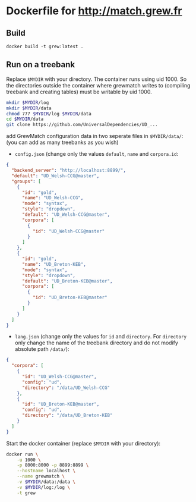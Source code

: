 # Dockerfile for http://match.grew.fr

## Build
```
docker build -t grew:latest .
```

## Run on a treebank

Replace `$MYDIR` with your directory. The container runs using uid 1000. So the directories outside the container where grewmatch writes to (compiling treebank and creating tables) must be writable by uid 1000.

```bash
mkdir $MYDIR/log
mkdir $MYDIR/data
chmod 777 $MYDIR/log $MYDIR/data
cd $MYDIR/data
git clone https://github.com/UniversalDependencies/UD_...
```

add GrewMatch configuration data in two seperate files in `$MYDIR/data/`:
(you can add as many treebanks as you wish)

* `config.json` (change only the values `default`, `name` and `corpora.id`:
```json
{
  "backend_server": "http://localhost:8899/",
  "default": "UD_Welsh-CCG@master",
  "groups": [
    {
      "id": "gold",
      "name": "UD_Welsh-CCG",
      "mode": "syntax",
      "style": "dropdown",
      "default": "UD_Welsh-CCG@master",
      "corpora": [
        {
          "id": "UD_Welsh-CCG@master"
        }
      ]
    },
    {
      "id": "gold",
      "name": "UD_Breton-KEB",
      "mode": "syntax",
      "style": "dropdown",
      "default": "UD_Breton-KEB@master",
      "corpora": [
        {
          "id": "UD_Breton-KEB@master"
        }
      ]
    }
  ]
}
```

* `lang.json` (change only the values for `id` and `directory`. For `directory` only change the name of the treebank directory and do not
modify absolute path `/data/`):
```json
{
  "corpora": [
    {
      "id": "UD_Welsh-CCG@master",
      "config": "ud",
      "directory": "/data/UD_Welsh-CCG"
    },
    {
      "id": "UD_Breton-KEB@master",
      "config": "ud",
      "directory": "/data/UD_Breton-KEB"
    }
  ]
}
```

Start the docker container (replace `$MYDIR` with your directory):
```bash
docker run \
	-u 1000 \
	-p 8000:8000 -p 8899:8899 \
	--hostname localhost \
	--name grewmatch \
	-v $MYDIR/data:/data \
	-v $MYDIR/log:/log \
	-t grew 
